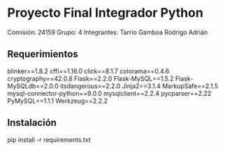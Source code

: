 # Proyecto Final Integrador Python
Comisión: 24159
Grupo: 4
Integrantes: Tarrío Gamboa Rodrigo Adrián
## Requerimientos

blinker==1.8.2
cffi==1.16.0
click==8.1.7
colorama==0.4.6
cryptography==42.0.8
Flask==2.2.0
Flask-MySQL==1.5.2
Flask-MySQLdb==2.0.0
itsdangerous==2.2.0
Jinja2==3.1.4
MarkupSafe==2.1.5
mysql-connector-python==9.0.0
mysqlclient==2.2.4
pycparser==2.22
PyMySQL==1.1.1
Werkzeug==2.2.2

## Instalación
pip install -r requirements.txt